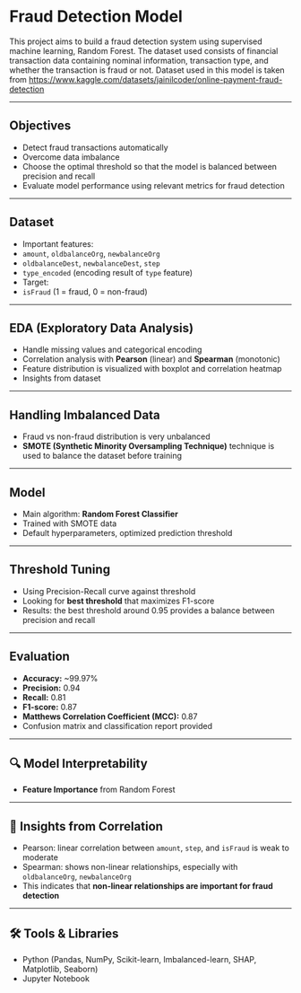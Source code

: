 # Fraud Detection Model

This project aims to build a fraud detection system using supervised machine learning, Random Forest. The dataset used consists of financial transaction data containing nominal information, transaction type, and whether the transaction is fraud or not. Dataset used in this model is taken from https://www.kaggle.com/datasets/jainilcoder/online-payment-fraud-detection

---

## Objectives

- Detect fraud transactions automatically
- Overcome data imbalance
- Choose the optimal threshold so that the model is balanced between precision and recall
- Evaluate model performance using relevant metrics for fraud detection

---

## Dataset

- Important features:
- `amount`, `oldbalanceOrg`, `newbalanceOrg`
- `oldbalanceDest`, `newbalanceDest`, `step`
- `type_encoded` (encoding result of `type` feature)
- Target:
- `isFraud` (1 = fraud, 0 = non-fraud)

---

## EDA (Exploratory Data Analysis)

- Handle missing values ​​and categorical encoding
- Correlation analysis with **Pearson** (linear) and **Spearman** (monotonic)
- Feature distribution is visualized with boxplot and correlation heatmap
- Insights from dataset

---

## Handling Imbalanced Data

- Fraud vs non-fraud distribution is very unbalanced
- **SMOTE (Synthetic Minority Oversampling Technique)** technique is used to balance the dataset before training

---

## Model

- Main algorithm: **Random Forest Classifier**
- Trained with SMOTE data
- Default hyperparameters, optimized prediction threshold

---

## Threshold Tuning

- Using Precision-Recall curve against threshold
- Looking for **best threshold** that maximizes F1-score
- Results: the best threshold around 0.95 provides a balance between precision and recall

---

## Evaluation

- **Accuracy:** ~99.97%
- **Precision:** 0.94
- **Recall:** 0.81
- **F1-score:** 0.87
- **Matthews Correlation Coefficient (MCC):** 0.87
- Confusion matrix and classification report provided

---

## 🔍 Model Interpretability

- **Feature Importance** from Random Forest

---

## 🧠 Insights from Correlation

- Pearson: linear correlation between `amount`, `step`, and `isFraud` is weak to moderate
- Spearman: shows non-linear relationships, especially with `oldbalanceOrg`, `newbalanceOrg`
- This indicates that **non-linear relationships are important for fraud detection**

---

## 🛠️ Tools & Libraries

- Python (Pandas, NumPy, Scikit-learn, Imbalanced-learn, SHAP, Matplotlib, Seaborn)
- Jupyter Notebook
